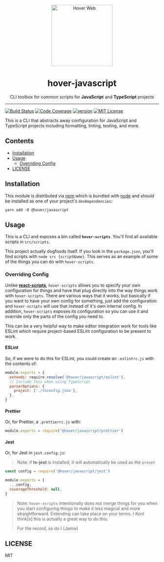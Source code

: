 <div align="center">
<br>
<img width="200" src="https://user-images.githubusercontent.com/288160/95671736-22da8400-0b4f-11eb-953c-339440756a3d.png" alt="Hover Web">
<br>
<h1>hover-javascript</h1>
<p>CLI toolbox for common scripts for <strong>JavaScript</strong> and <strong>TypeScript</strong> projects</p></div>

---

[![Build Status][build-badge]][build]
[![Code Coverage][coverage-badge]][coverage]
[![version][version-badge]][package] [![MIT License][license-badge]][license]

This is a CLI that abstracts away configuration for JavaScript and TypeScript
projects including formatting, linting, testing, and more.

## Contents

<!-- START doctoc generated TOC please keep comment here to allow auto update -->
<!-- DON'T EDIT THIS SECTION, INSTEAD RE-RUN doctoc TO UPDATE -->

- [Installation](#installation)
- [Usage](#usage)
  - [Overriding Config](#overriding-config)
- [LICENSE](#license)

<!-- END doctoc generated TOC please keep comment here to allow auto update -->

## Installation

This module is distributed via [npm][npm] which is bundled with [node][node] and
should be installed as one of your project's `devDependencies`:

```
yarn add -D @hover/javascript
```

## Usage

This is a CLI and exposes a bin called **`hover-scripts`**. You'll find all
available scripts in `src/scripts`.

This project actually dogfoods itself. If you look in the `package.json`, you'll
find scripts with `node src {scriptName}`. This serves as an example of some of
the things you can do with `hover-scripts`.

### Overriding Config

Unlike **[react-scripts][react-scripts-link]**, `hover-scripts` allows you to
specify your own configuration for things and have that plug directly into the
way things work with `hover-scripts`. There are various ways that it works, but
basically if you want to have your own config for something, just add the
configuration and `hover-scripts` will use that instead of it's own internal
config. In addition, `hover-scripts` exposes its configuration so you can use it
and override only the parts of the config you need to.

This can be a very helpful way to make editor integration work for tools like
ESLint which require project-based ESLint configuration to be present to work.

#### ESLint

So, if we were to do this for ESLint, you could create an `.eslintrc.js` with
the contents of:

```js
module.exports = {
  extends: require.resolve('@hover/javascript/eslint'),
  // Include this when using TypeScript
  parserOptions: {
    project: ['./tsconfig.json'],
  },
}
```

#### Prettier

Or, for Prettier, a `.prettierrc.js` with:

```js
module.exports = require('@hover/javascript/prettier')
```

#### Jest

Or, for Jest in `jest.config.js`:

> Note: if **ts-jest** is installed, it will automatically be used as the
> `preset`

```js
const config = require('@hover/javascript/jest')

module.exports = {
  ...config,
  coverageThreshold: null,
}
```

> Note: `hover-scripts` intentionally does not merge things for you when you
> start configuring things to make it less magical and more straightforward.
> Extending can take place on your terms. ~~I~~ _Kent_ think[s] this is actually
> a great way to do this.
>
> For the record, so do I (Jamie)

## LICENSE

MIT

[react-scripts-link]:
  https://github.com/facebook/create-react-app/tree/master/packages/react-scripts
[npm]: https://www.npmjs.com/
[node]: https://nodejs.org
[build-badge]:
  https://g.codefresh.io/api/badges/pipeline/hoverinc/npm%2Fjavascript?type=cf-1
[build]:
  https://g.codefresh.io/public/accounts/hoverinc/pipelines/5d4cb5d4e41f3722d4dfdb94
[coverage-badge]:
  https://img.shields.io/codecov/c/github/hoverinc/hover-javascript.svg
[coverage]: https://codecov.io/github/hoverinc/hover-javascript
[version-badge]: https://img.shields.io/npm/v/@hover/javascript.svg
[package]: https://www.npmjs.com/package/@hover/javascript
[license-badge]: https://img.shields.io/npm/l/@hover/javascript.svg
[license]: https://github.com/hoverinc/hover-javascript/blob/master/LICENSE
